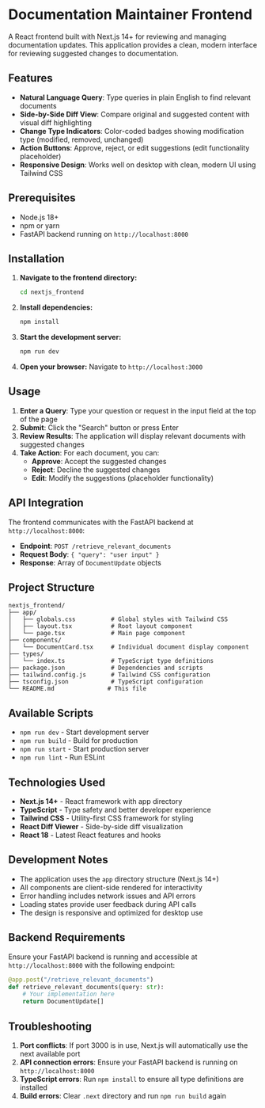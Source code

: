 # Documentation Maintainer Frontend

A React frontend built with Next.js 14+ for reviewing and managing documentation updates. This application provides a clean, modern interface for reviewing suggested changes to documentation.

## Features

- **Natural Language Query**: Type queries in plain English to find relevant documents
- **Side-by-Side Diff View**: Compare original and suggested content with visual diff highlighting
- **Change Type Indicators**: Color-coded badges showing modification type (modified, removed, unchanged)
- **Action Buttons**: Approve, reject, or edit suggestions (edit functionality placeholder)
- **Responsive Design**: Works well on desktop with clean, modern UI using Tailwind CSS

## Prerequisites

- Node.js 18+ 
- npm or yarn
- FastAPI backend running on `http://localhost:8000`

## Installation

1. **Navigate to the frontend directory:**
   ```bash
   cd nextjs_frontend
   ```

2. **Install dependencies:**
   ```bash
   npm install
   ```

3. **Start the development server:**
   ```bash
   npm run dev
   ```

4. **Open your browser:**
   Navigate to `http://localhost:3000`

## Usage

1. **Enter a Query**: Type your question or request in the input field at the top of the page
2. **Submit**: Click the "Search" button or press Enter
3. **Review Results**: The application will display relevant documents with suggested changes
4. **Take Action**: For each document, you can:
   - **Approve**: Accept the suggested changes
   - **Reject**: Decline the suggested changes  
   - **Edit**: Modify the suggestions (placeholder functionality)

## API Integration

The frontend communicates with the FastAPI backend at `http://localhost:8000`:

- **Endpoint**: `POST /retrieve_relevant_documents`
- **Request Body**: `{ "query": "user input" }`
- **Response**: Array of `DocumentUpdate` objects

## Project Structure

```
nextjs_frontend/
├── app/
│   ├── globals.css          # Global styles with Tailwind CSS
│   ├── layout.tsx           # Root layout component
│   └── page.tsx             # Main page component
├── components/
│   └── DocumentCard.tsx     # Individual document display component
├── types/
│   └── index.ts             # TypeScript type definitions
├── package.json             # Dependencies and scripts
├── tailwind.config.js       # Tailwind CSS configuration
├── tsconfig.json            # TypeScript configuration
└── README.md               # This file
```

## Available Scripts

- `npm run dev` - Start development server
- `npm run build` - Build for production
- `npm run start` - Start production server
- `npm run lint` - Run ESLint

## Technologies Used

- **Next.js 14+** - React framework with app directory
- **TypeScript** - Type safety and better developer experience
- **Tailwind CSS** - Utility-first CSS framework for styling
- **React Diff Viewer** - Side-by-side diff visualization
- **React 18** - Latest React features and hooks

## Development Notes

- The application uses the `app` directory structure (Next.js 14+)
- All components are client-side rendered for interactivity
- Error handling includes network issues and API errors
- Loading states provide user feedback during API calls
- The design is responsive and optimized for desktop use

## Backend Requirements

Ensure your FastAPI backend is running and accessible at `http://localhost:8000` with the following endpoint:

```python
@app.post("/retrieve_relevant_documents")
def retrieve_relevant_documents(query: str):
    # Your implementation here
    return DocumentUpdate[]
```

## Troubleshooting

1. **Port conflicts**: If port 3000 is in use, Next.js will automatically use the next available port
2. **API connection errors**: Ensure your FastAPI backend is running on `http://localhost:8000`
3. **TypeScript errors**: Run `npm install` to ensure all type definitions are installed
4. **Build errors**: Clear `.next` directory and run `npm run build` again 